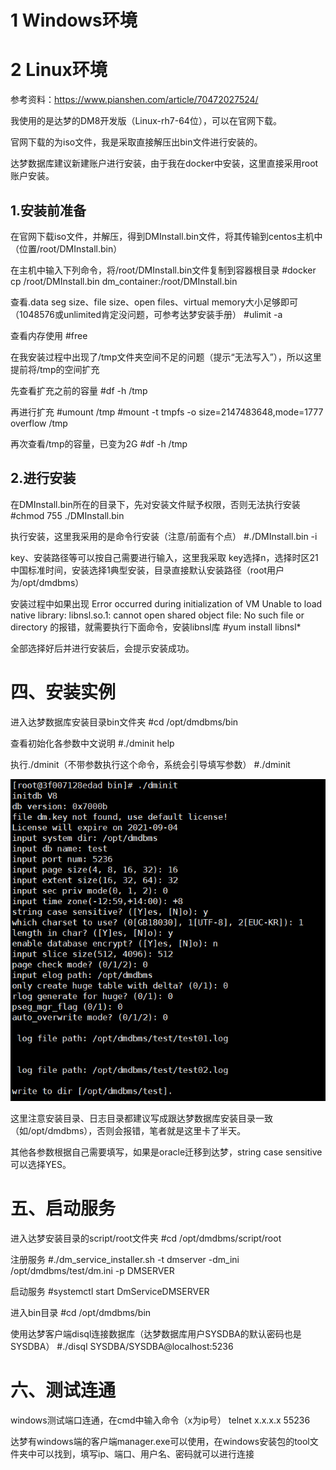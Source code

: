 # 1 Windows环境





# 2 Linux环境

参考资料：https://www.pianshen.com/article/70472027524/

我使用的是达梦的DM8开发版（Linux-rh7-64位），可以在官网下载。

官网下载的为iso文件，我是采取直接解压出bin文件进行安装的。

达梦数据库建议新建账户进行安装，由于我在docker中安装，这里直接采用root账户安装。

## 1.安装前准备

在官网下载iso文件，并解压，得到DMInstall.bin文件，将其传输到centos主机中（位置/root/DMInstall.bin）

在主机中输入下列命令，将/root/DMInstall.bin文件复制到容器根目录
\#docker cp /root/DMInstall.bin dm_container:/root/DMInstall.bin

查看.data seg size、file size、open files、virtual memory大小足够即可（1048576或unlimited肯定没问题，可参考达梦安装手册）
\#ulimit -a

查看内存使用
\#free

在我安装过程中出现了/tmp文件夹空间不足的问题（提示“无法写入”），所以这里提前将/tmp的空间扩充

先查看扩充之前的容量
\#df -h /tmp

再进行扩充
\#umount /tmp
\#mount -t tmpfs -o size=2147483648,mode=1777 overflow /tmp

再次查看/tmp的容量，已变为2G
\#df -h /tmp

## 2.进行安装

在DMInstall.bin所在的目录下，先对安装文件赋予权限，否则无法执行安装
\#chmod 755 ./DMInstall.bin

执行安装，这里我采用的是命令行安装（注意/前面有个点）
\#./DMInstall.bin -i

key、安装路径等可以按自己需要进行输入，这里我采取
key选择n，选择时区21中国标准时间，安装选择1典型安装，目录直接默认安装路径（root用户为/opt/dmdbms）

安装过程中如果出现
Error occurred during initialization of VM
Unable to load native library: libnsl.so.1: cannot open shared object file: No such file or directory
的报错，就需要执行下面命令，安装libnsl库
\#yum install libnsl*

全部选择好后并进行安装后，会提示安装成功。



# 四、安装实例

进入达梦数据库安装目录bin文件夹
\#cd /opt/dmdbms/bin

查看初始化各参数中文说明
\#./dminit help

执行./dminit（不带参数执行这个命令，系统会引导填写参数）
\#./dminit



![安装过程](../../插图/安装过程.png)

这里注意安装目录、日志目录都建议写成跟达梦数据库安装目录一致（如/opt/dmdbms），否则会报错，笔者就是这里卡了半天。

其他各参数根据自己需要填写，如果是oracle迁移到达梦，string case sensitive可以选择YES。

# 五、启动服务

进入达梦安装目录的script/root文件夹
\#cd /opt/dmdbms/script/root

注册服务
\#./dm_service_installer.sh -t dmserver -dm_ini /opt/dmdbms/test/dm.ini -p DMSERVER

启动服务
\#systemctl start DmServiceDMSERVER

进入bin目录
\#cd /opt/dmdbms/bin

使用达梦客户端disql连接数据库（达梦数据库用户SYSDBA的默认密码也是SYSDBA）
\#./disql SYSDBA/SYSDBA@localhost:5236



# 六、测试连通

windows测试端口连通，在cmd中输入命令（x为ip号）
telnet x.x.x.x 55236

达梦有windows端的客户端manager.exe可以使用，在windows安装包的tool文件夹中可以找到，填写ip、端口、用户名、密码就可以进行连接